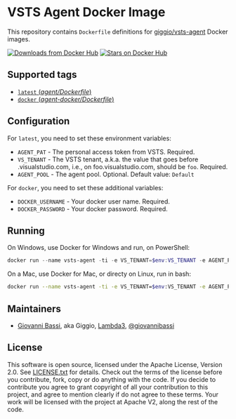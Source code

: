 VSTS Agent Docker Image
====================

This repository contains `Dockerfile` definitions for [giggio/vsts-agent](https://github.com/giggio/docker-vsts-agent) Docker images.

[![Downloads from Docker Hub](https://img.shields.io/docker/pulls/giggio/vsts-agent.svg)](https://registry.hub.docker.com/u/giggio/vsts-agent)
[![Stars on Docker Hub](https://img.shields.io/docker/stars/giggio/vsts-agent.svg)](https://registry.hub.docker.com/u/giggio/vsts-agent)

## Supported tags

- [`latest` (*agent/Dockerfile*)](https://github.com/giggio/docker-vsts-agent/blob/master/agent/Dockerfile)
- [`docker` (*agent-docker/Dockerfile*)](https://github.com/giggio/docker-vsts-agent/blob/master/agent-docker/Dockerfile)

## Configuration

For `latest`, you need to set these environment variables:
* `AGENT_PAT` - The personal access token from VSTS. Required.
* `VS_TENANT` - The VSTS tenant, a.k.a. the value that goes before .visualstudio.com, i.e., on foo.visualstudio.com, should be `foo`. Required.
* `AGENT_POOL` - The agent pool. Optional. Default value: `Default`

For `docker`, you need to set these additional variables:
* `DOCKER_USERNAME` - Your docker user name. Required.
* `DOCKER_PASSWORD` - Your docker password. Required.

## Running

On Windows, use Docker for Windows and run, on PowerShell:

````powershell
docker run --name vsts-agent -ti -e VS_TENANT=$env:VS_TENANT -e AGENT_PAT=$env:AGENT_PAT -e DOCKER_USERNAME=$env:DOCKER_USERNAME -e DOCKER_PASSWORD=$env:DOCKER_PASSWORD --rm --volume=/var/run/docker.sock:/var/run/docker.sock giggio/vsts-agent:docker
````

On a Mac, use Docker for Mac, or directy on Linux, run in bash:

````bash
docker run --name vsts-agent -ti -e VS_TENANT=$env:VS_TENANT -e AGENT_PAT=$AGENT_PAT -e DOCKER_USERNAME=$DOCKER_USERNAME -e DOCKER_PASSWORD=$DOCKER_PASSWORD --rm --volume=/var/run/docker.sock:/var/run/docker.sock giggio/vsts-agent:docker
````

## Maintainers

* [Giovanni Bassi](http://blog.lambda3.com.br/L3/giovannibassi/), aka Giggio, [Lambda3](http://www.lambda3.com.br), [@giovannibassi](https://twitter.com/giovannibassi)

## License

This software is open source, licensed under the Apache License, Version 2.0.
See [LICENSE.txt](https://github.com/giggio/vsts-agent/blob/master/LICENSE.txt) for details.
Check out the terms of the license before you contribute, fork, copy or do anything
with the code. If you decide to contribute you agree to grant copyright of all your contribution to this project, and agree to
mention clearly if do not agree to these terms. Your work will be licensed with the project at Apache V2, along the rest of the code.
